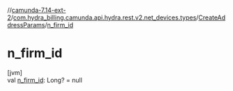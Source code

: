 //[camunda-7.14-ext-2](../../../index.md)/[com.hydra_billing.camunda.api.hydra.rest.v2.net_devices.types](../index.md)/[CreateAddressParams](index.md)/[n_firm_id](n_firm_id.md)

# n_firm_id

[jvm]\
val [n_firm_id](n_firm_id.md): Long? = null
